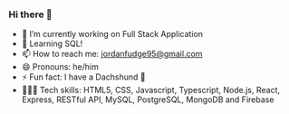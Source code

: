 ### Hi there 👋

- 🔭 I’m currently working on Full Stack Application
- 🌱 Learning SQL!
- 📫 How to reach me: jordanfudge95@gmail.com
- 😄 Pronouns: he/him
- ⚡ Fun fact: I have a Dachshund :dog:
- 👩🏻‍💻 Tech skills: HTML5, CSS, Javascript, Typescript, Node.js, React, Express, RESTful API, MySQL, PostgreSQL, MongoDB and Firebase



<!--
**Jfudge95/Jfudge95** is a ✨ _special_ ✨ repository because its `README.md` (this file) appears on your GitHub profile.

Here are some ideas to get you started:

- 🔭 I’m currently working on ...
- 🌱 I’m currently learning ...
- 👯 I’m looking to collaborate on ...
- 🤔 I’m looking for help with ...
- 💬 Ask me about ...
- 📫 How to reach me: ...
- 😄 Pronouns: ...
- ⚡ Fun fact: ...
-->
